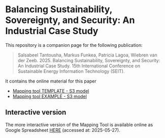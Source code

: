 # Balancing Sustainability, Sovereignty, and Security: An Industrial Case Study
This repository is a companion page for the following publication:
> Salsabeel Tantousha, Markus Funkea, Patricia Lagoa, Wiebren van der Zeeb. 2025. Balancing Sustainability, Sovereignty, and Security: An Industrial Case Study. 15th International Conference on Sustainable Energy Information Technology (SEIT).

It contains the online material for this paper

- [Mapping tool TEMPLATE - S3 model](/MappingTool_Template_S3-model.xlsx)
- [Mapping tool EXAMPLE - S3 model](/MappingTool_Example_S3-model.xlsx)

## Interactive version
The more interactive version of the Mapping Tool is available online as Google Spreadsheet [HERE](https://docs.google.com/spreadsheets/d/1yElrBwrAaRCdiEHzTJe_MgljL4hC7QfHpNdgUjkqvGg) (accessed at: 2025-05-27).
